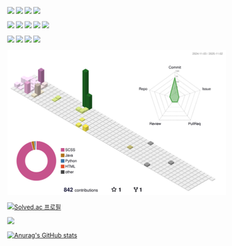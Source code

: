 <img src="https://img.shields.io/badge/Java-007396?style=flat-square&logo=OpenJDK&logoColor=white"/></a>
<img src="https://img.shields.io/badge/JavaScript-F7DF1E?style=flat-square&logo=javascript&logoColor=white"/></a>
<img src="https://img.shields.io/badge/Python-3776AB?style=flat-square&logo=python&logoColor=white"/></a>
<img src="https://img.shields.io/badge/Spring Boot-6DB33F?style=flat-square&logo=Spring Boot&logoColor=white"/></a>

<img src="https://img.shields.io/badge/MySQL-4479A1?style=flat-square&logo=MySQL&logoColor=white"/></a>
<img src="https://img.shields.io/badge/MariaDB-003545?style=flat-square&logo=Mariadb&logoColor=white"/></a>
<img src="https://img.shields.io/badge/RabbitMQ-FF6600?style=flat-square&logo=rabbitmq&logoColor=white"/></a>
<img src="https://img.shields.io/badge/Apache Kafka-FFCD00?style=flat-square&logo=apachekafka&logoColor=white"/></a>
<img src="https://img.shields.io/badge/Redis-FF4438?style=flat-square&logo=redis&logoColor=white"/></a>

<img src="https://img.shields.io/badge/OpenTelemetry-000000?style=flat-square&logo=opentelemetry&logoColor=white"/></a>
<img src="https://img.shields.io/badge/Docker-2496ED?style=flat-square&logo=docker&logoColor=white"/></a>
<img src="https://img.shields.io/badge/Jenkins-D24939?style=flat-square&logo=jenkins&logoColor=white"/></a>
<img src="https://img.shields.io/badge/Amazon Web Services-232F3E?style=flat-square&logo=amazonwebservices&logoColor=white"/></a>

![](./profile-3d-contrib/profile-south-season-animate.svg)

[![Solved.ac
프로필](http://mazassumnida.wtf/api/v2/generate_badge?boj=syk2158)](https://solved.ac/syk2158)

  <img src="http://mazandi.herokuapp.com/api?handle=syk2158&theme=warm"/>

  [![Anurag's GitHub stats](https://github-readme-stats.vercel.app/api?username=KimDohaAcc&theme=vue&show_icons=true)](https://github.com/KimDohaAcc/github-readme-stats)

